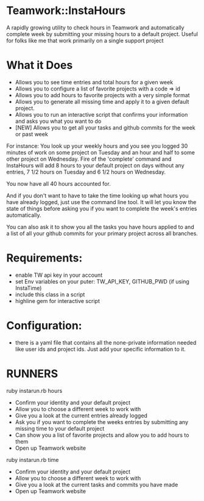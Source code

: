 # Teamwork::InstaHours

A rapidly growing utility to check hours in Teamwork and automatically complete week by submitting your missing hours to a default project.
Useful for folks like me that work primarily on a single support project

# What it Does
* Allows you to see time entries and total hours for a given week
* Allows you to configure a list of favorite projects with a code => id
* Allows you to add hours to favorite projects with a very simple format
* Allows you to generate all missing time and apply it to a given default project.
* Allows you to run an interactive script that confirms your information and asks you what you want to do
* [NEW] Allows you to get all your tasks and github commits for the week or past week

For instance: You look up your weekly hours and you see you logged 30 minutes of work on some project on Tuesday and an hour and half to some other project on Wednesday. Fire of the 'complete' command and InstaHours will add 8 hours to your default project on days without any entries, 7 1/2 hours on Tuesday and 6 1/2 hours on Wednesday.

You now have all 40 hours accounted for.

And if you don't want to have to take the time looking up what hours you have already logged, just use the command line tool. It will let you know the state of things before asking you if you want to complete the week's entries automatically.

You can also ask it to show you all the tasks you have hours applied to and a list of all your github commits for your primary project across all branches.

# Requirements:
  * enable TW api key in your account
  * set Env variables on your puter: TW_API_KEY,  GITHUB_PWD (if using InstaTime)
  * include this class in a script
  * highline gem for interactive script

# Configuration:
* there is a yaml file that contains all the none-private information needed like user ids and project ids. Just add your specific information to it.

# RUNNERS

ruby instarun.rb hours

* Confirm your identity and your default project
* Allow you to choose a different week to work with
* Give you a look at the current entries already logged
* Ask you if you want to complete the weeks entries by submitting any missing time to your default project
* Can show you a list of favorite projects and allow you to add hours to them
* Open up Teamwork website

ruby instarun.rb time

* Confirm your identity and your default project
* Allow you to choose a different week to work with
* Give you a look at the current tasks and commits you have made
* Open up Teamwork website
